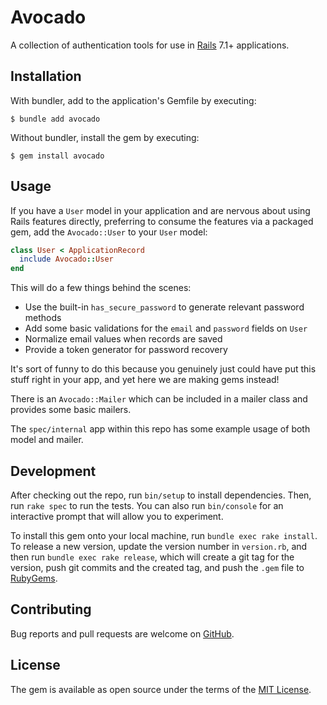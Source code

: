 # Avocado

A collection of authentication tools for use in [Rails] 7.1+ applications.

## Installation

With bundler, add to the application's Gemfile by executing:

    $ bundle add avocado

Without bundler, install the gem by executing:

    $ gem install avocado

## Usage

If you have a `User` model in your application and are nervous about using Rails
features directly, preferring to consume the features via a packaged gem, add
the `Avocado::User` to your `User` model:

```ruby
class User < ApplicationRecord
  include Avocado::User
end
```

This will do a few things behind the scenes:

- Use the built-in `has_secure_password` to generate relevant password methods
- Add some basic validations for the `email` and `password` fields on `User`
- Normalize email values when records are saved
- Provide a token generator for password recovery

It's sort of funny to do this because you genuinely just could have put this
stuff right in your app, and yet here we are making gems instead!

There is an `Avocado::Mailer` which can be included in a mailer class and
provides some basic mailers.

The `spec/internal` app within this repo has some example usage of both model
and mailer.

## Development

After checking out the repo, run `bin/setup` to install dependencies. Then, run
`rake spec` to run the tests. You can also run `bin/console` for an interactive
prompt that will allow you to experiment.

To install this gem onto your local machine, run `bundle exec rake install`. To
release a new version, update the version number in `version.rb`, and then run
`bundle exec rake release`, which will create a git tag for the version, push
git commits and the created tag, and push the `.gem` file to [RubyGems].

## Contributing

Bug reports and pull requests are welcome on [GitHub].

## License

The gem is available as open source under the terms of the [MIT License].

[GitHub]: https://github.com/tcuwp/avocado
[MIT License]: https://opensource.org/licenses/MIT
[Rails]: https://github.com/rails/rails
[RubyGems]: https://rubygems.org

